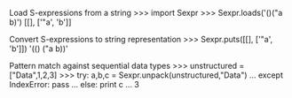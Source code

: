 Load S-expressions from a string
    >>> import Sexpr
    >>> Sexpr.loads('()("a b)')
    [[], ['"a', 'b']]
  
  
Convert S-expressions to string representation
    >>> Sexpr.puts([[], ['"a', 'b']])
    '(() ("a b))'
  
  
Pattern match against sequential data types
    >>> unstructured = ["Data",1,2,3]
    >>> try: a,b,c = Sexpr.unpack(unstructured,"Data")
    ... except IndexError: pass
    ... else: print c
    ... 
    3
